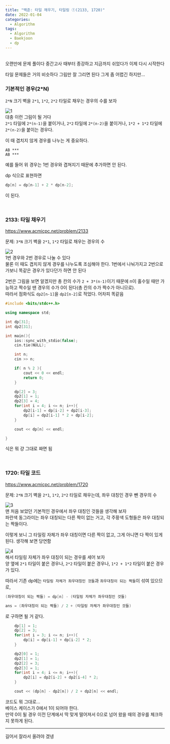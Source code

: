 ```yaml
---
title: "백준: 타일 채우기, 타일링 ①(2133, 1720)"
date: 2022-01-04
categories:
  - Algorithm
tags:
  - Algorithm
  - Baekjoon
  - dp
---
```


<br>
오랜만에 문제 풀이다  
중간고사 때부터 종강하고 지금까지 쉬었다가 이제 다시 시작한다  

타일 문제들은 거의 비슷하다 그림만 잘 그리면 된다 그게 좀 어렵긴 하지만...
<br>

### 기본적인 경우(2*N)

`2*N` 크기 벽을 `2*1`, `1*2`, `2*2` 타일로 채우는 경우의 수를 보자

![1](/img/Algorithm/19/1720_1.png)  
대충 이런 그림이 될 거다  
`2*1` 타일에 `2*(n-1)`을 붙이거나, `2*2` 타일에 `2*(n-2)`을 붙이거나, `1*2 + 1*2` 타일에 `2*(n-2)`을 붙이는 경우다.

이 때 겹치지 않게 경우를 나누는 게 중요하다.
```
AB ***
AB ***
```
예를 들어 위 경우는 1번 경우와 겹쳐지기 때문에 추가하면 안 된다.

dp 식으로 표현하면
```cpp
dp[n] = dp[n-1] + 2 * dp[n-2];
```
이 된다.

<br>

### 2133: 타일 채우기
https://www.acmicpc.net/problem/2133

문제: `3*N` 크기 벽을 `2*1`, `1*2` 타일로 채우는 경우의 수

![2](/img/Algorithm/19/2133.png)  
1번 경우와 2번 경우로 나눌 수 있다  
물론 이 때도 겹치지 않게 경우를 나누도록 조심해야 한다. 1번에서 나눠가지고 2번으로 가보니 똑같은 경우가 있다던가 하면 안 된다

2번은 그림을 보면 알겠지만 총 칸의 수가 `2 + 3*(n-1)`이기 때문에 n이 홀수일 때만 가능하고 짝수일 땐 경우의 수가 0이 된다(총 칸의 수가 짝수가 아니므로).  
따라서 점화식도 `dp2[n-1]`을 `dp2[n-2]`로 적었다. 어차피 똑같음
```cpp
#include <bits/stdc++.h>

using namespace std;

int dp[31];
int dp2[31];

int main(){
    ios::sync_with_stdio(false);
    cin.tie(NULL);

    int n;
    cin >> n;

    if( n % 2 ){
        cout << 0 << endl;
        return 0;
    }

    dp[2] = 3;
    dp2[1] = 1;
    dp2[3] = 4;
    for(int i = 4; i <= n; i++){
        dp2[i-1] = dp[i-2] + dp2[i-3];
        dp[i] = dp2[i-1] * 2 + dp[i-2];
    }

    cout << dp[n] << endl;

}
```
식은 뭐 걍 그대로 짜면 됨

<br>

### 1720: 타일 코드
https://www.acmicpc.net/problem/1720

문제: `2*N` 크기 벽을 `2*1`, `1*2`, `2*2` 타일로 채우는데, 좌우 대칭인 경우 뺀 경우의 수

![3](/img/Algorithm/19/1720_2.png)  
맨 처음 보았던 기본적인 경우에서 좌우 대칭인 것들을 생각해 보자  
파란색 동그라미는 좌우 대칭되는 다른 짝이 없는 거고, 각 주황색 도형들은 좌우 대칭되는 짝들이다.

이렇게 보니 그 타일링 자체가 좌우 대칭이면 다른 짝이 없고, 그게 아니면 다 짝이 있게 된다. 생각해 보면 당연함

![4](/img/Algorithm/19/1720_3.png)  
해서 타일링 자체가 좌우 대칭이 되는 경우를 세어 보자  
양 옆에 `2*1` 타일이 붙은 경우나, `2*2` 타일이 붙은 경우나, `1*2 + 1*2` 타일이 붙은 경우가 있다.

따라서 기존 dp에는 `타일링 자체가 좌우대칭인 것들`과 `좌우대칭이 되는 짝들`이 섞여 있으므로,
```cpp
(좌우대칭이 되는 짝들) = dp[n] - (타일링 자체가 좌우대칭인 것들)

ans = (좌우대칭이 되는 짝들) / 2 + (타일링 자체가 좌우대칭인 것들)
```
로 구하면 될 거 같다.
```cpp
    dp[1] = 1;
    dp[2] = 3;
    for(int i = 3; i <= n; i++){
        dp[i] = dp[i-1] + dp[i-2] * 2;
    }

    dp2[0] = 1;
    dp2[1] = 1;
    dp2[2] = 3;
    dp2[3] = 1;
    for(int i = 4; i <= n; i++){
        dp2[i] = dp2[i-2] + dp2[i-4] * 2;
    }

    cout << (dp[n] - dp2[n]) / 2 + dp2[n] << endl;
```
코드도 뭐 그대로...  
베이스 케이스가 0에서 1이 되어야 한다.  
만약 0이 될 경우 이전 단계에서 딱 맞게 떨어져서 0으로 넘어 왔을 때의 경우를 체크하지 못하게 된다.
<br>

---
길어서 잘라서 올려야 겠넹
<br></br>
